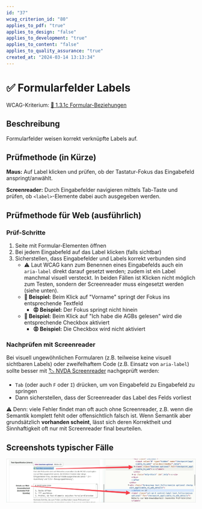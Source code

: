 ```yaml
---
id: "37"
wcag_criterion_id: "80"
applies_to_pdf: "true"
applies_to_design: "false"
applies_to_development: "true"
applies_to_content: "false"
applies_to_quality_assurance: "true"
created_at: "2024-03-14 13:13:34"
---
```


# ✅ Formularfelder Labels

WCAG-Kriterium: [📜 1.3.1c Formular-Beziehungen](..)

## Beschreibung

Formularfelder weisen korrekt verknüpfte Labels auf.

## Prüfmethode (in Kürze)

**Maus:** Auf Label klicken und prüfen, ob der Tastatur-Fokus das Eingabefeld anspringt/anwählt.

**Screenreader:** Durch Eingabefelder navigieren mittels Tab-Taste und prüfen, ob `<label>`-Elemente dabei auch ausgegeben werden.

## Prüfmethode für Web (ausführlich)

### Prüf-Schritte

1. Seite mit Formular-Elementen öffnen
1. Bei jedem Eingabefeld auf das Label klicken (falls sichtbar)
1. Sicherstellen, dass Eingabefelder und Labels korrekt verbunden sind
    - ⚠️ Laut WCAG kann zum Benennen eines Eingabefelds auch ein `aria-label` direkt darauf gesetzt werden; zudem ist ein Label manchmal visuell versteckt. In beiden Fällen ist Klicken nicht möglich zum Testen, sondern der Screenreader muss eingesetzt werden (siehe unten).
    - **🙂 Beispiel:** Beim Klick auf "Vorname" springt der Fokus ins entsprechende Textfeld
        - **😡 Beispiel:** Der Fokus springt nicht hinein
    - **🙂 Beispiel:** Beim Klick auf "Ich habe die AGBs gelesen" wird die entsprechende Checkbox aktiviert
        - **😡 Beispiel:** Die Checkbox wird nicht aktiviert

### Nachprüfen mit Screenreader

Bei visuell ungewöhnlichen Formularen (z.B. teilweise keine visuell sichtbaren Labels) oder zweifelhaftem Code (z.B. Einsatz von `aria-label`) sollte besser mit [🏷️ NVDA Screenreader](/de/tags/werkzeuge/screenreader/desktop-screenreader/nvda-screenreader) nachgeprüft werden:

- `Tab` (oder auch `F` oder `I`) drücken, um von Eingabefeld zu Eingabefeld zu springen
- Dann sicherstellen, dass der Screenreader das Label des Felds vorliest

⚠️ Denn: viele Fehler findet man oft auch ohne Screenreader, z.B. wenn die Semantik komplett fehlt oder offensichtlich falsch ist. Wenn Semantik aber grundsätzlich **vorhanden scheint**, lässt sich deren Korrektheit und Sinnhaftigkeit oft nur mit Screenreader final beurteilen.

## Screenshots typischer Fälle

![Labels in A4AA](images/labels-in-a4aa.png)